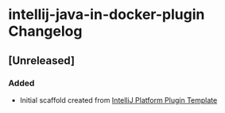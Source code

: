 <!-- Keep a Changelog guide -> https://keepachangelog.com -->

# intellij-java-in-docker-plugin Changelog

## [Unreleased]
### Added
- Initial scaffold created from [IntelliJ Platform Plugin Template](https://github.com/JetBrains/intellij-platform-plugin-template)
